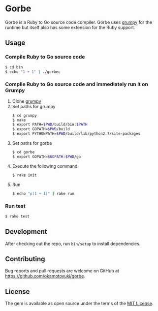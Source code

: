 # Gorbe

Gorbe is a Ruby to Go source code compiler.
Gorbe uses [grumpy](https://github.com/google/grumpy) for the runtime but itself also has some extension for the Ruby support.

<!--
## Installation

Add this line to your application's Gemfile:

```ruby
gem 'gorbe'
```

And then execute:

    $ bundle

Or install it yourself as:

    $ gem install gorbe
-->

## Usage

### Compile Ruby to Go source code

```bash
$ cd bin
$ echo "1 + 1" | ./gorbec
```

### Compile Ruby to Go source code and immediately run it on Grumpy

1. Clone [grumpy](https://github.com/google/grumpy)
2. Set paths for grumpy 
    ```bash
    $ cd grumpy
    $ make
    $ export PATH=$PWD/build/bin:$PATH
    $ export GOPATH=$PWD/build
    $ export PYTHONPATH=$PWD/build/lib/python2.7/site-packages
    ```
3. Set paths for gorbe
    ```bash
    $ cd gorbe
    $ export GOPATH=$GOPATH:$PWD/go
    ```
4. Execute the following command
    ```bash
    $ rake init
    ```
5. Run
    ```bash
    $ echo "p(1 + 1)" | rake run
    ```
    
### Run test
    
```bash
$ rake test
```

## Development

After checking out the repo, run `bin/setup` to install dependencies.
<!--
You can also run `bin/console` for an interactive prompt that will allow you to experiment.

To install this gem onto your local machine, run `bundle exec rake install`. To release a new version, update the version number in `version.rb`, and then run `bundle exec rake release`, which will create a git tag for the version, push git commits and tags, and push the `.gem` file to [rubygems.org](https://rubygems.org).
-->

## Contributing

Bug reports and pull requests are welcome on GitHub at https://github.com/okamotoyuki/gorbe.

## License

The gem is available as open source under the terms of the [MIT License](https://opensource.org/licenses/MIT).
